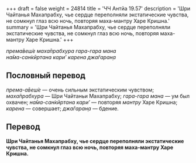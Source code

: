 +++
draft = false
weight = 24814
title = 'ЧЧ Антйа 19.57'
description = 'Шри Чайтанья Махапрабху, чье сердце переполняли экстатические чувства, не сомкнул глаз всю ночь, повторяя маха-мантру Харе Кришна.'
summary = 'Шри Чайтанья Махапрабху, чье сердце переполняли экстатические чувства, не сомкнул глаз всю ночь, повторяя маха-мантру Харе Кришна.'
+++

_према̄веш́е маха̄прабхура гара-гара мана  
на̄ма-сан̇кӣртана кари’ карена джа̄гаран̣а_

## Пословный перевод

_према_\-_а̄веш́е_ — очень сильным экстатическим чувством; _маха̄прабхура_ — Шри Чайтаньи Махапрабху; _гара_\-_гара_ _мана_ — ум был охвачен; _на̄ма_\-_сан̇кӣртана_ _кари’_ — повторяя _мантру_ Харе Кришна; _карена_ — совершает; _джа̄гаран̣а_ — бдение.

## Перевод

**Шри Чайтанья Махапрабху, чье сердце переполняли экстатические чувства, не сомкнул глаз всю ночь, повторяя маха-мантру Харе Кришна.**
